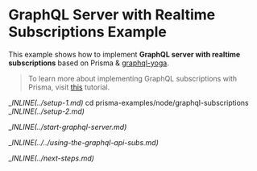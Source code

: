 # GraphQL Server with Realtime Subscriptions Example

This example shows how to implement **GraphQL server with realtime subscriptions** based on Prisma & [graphql-yoga](https://github.com/prisma/graphql-yoga).

> To learn more about implementing GraphQL subscriptions with Prisma, visit [this](https://www.prisma.io/tutorials/build-a-realtime-graphql-server-with-subscriptions-ct11/) tutorial.

__INLINE(../_setup-1.md)__
cd prisma-examples/node/graphql-subscriptions
__INLINE(../_setup-2.md)__

__INLINE(../_start-graphql-server.md)__

__INLINE(../../_using-the-graphql-api-subs.md)__

__INLINE(../_next-steps.md)__

